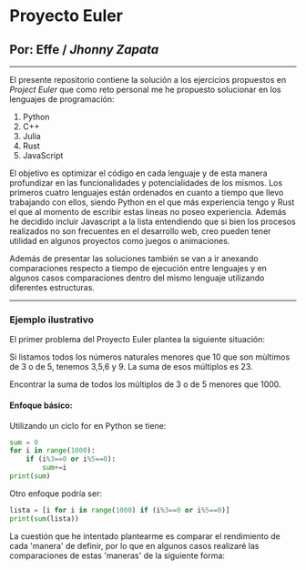 # Proyecto Euler 
## Por: **Effe** / *Jhonny Zapata*

---

El presente repositorio contiene la solución a los ejercicios propuestos en *Project Euler* que como reto personal me he propuesto solucionar en los lenguajes de programación:

1. Python
2. C++
3. Julia
4. Rust
5. JavaScript

El objetivo es optimizar el código en cada lenguaje y de esta manera profundizar en las funcionalidades y potencialidades de los mismos. Los primeros cuatro lenguajes están ordenados en cuanto a tiempo que llevo trabajando con ellos, siendo Python en el que más experiencia tengo y Rust el que al momento de escribir estas lineas no poseo experiencia. Además he decidido incluir Javascript a la lista entendiendo que si bien los procesos realizados no son frecuentes en el desarrollo web, creo pueden tener utilidad en algunos proyectos como juegos o animaciones.

Además de presentar las soluciones también se van a ir anexando comparaciones respecto a tiempo de ejecución entre lenguajes y en algunos casos comparaciones dentro del mismo lenguaje utilizando diferentes estructuras.

---

### Ejemplo ilustrativo

El primer problema del Proyecto Euler plantea la siguiente situación:

Si listamos todos los números naturales menores que 10 que son mùltimos de 3 o de 5, tenemos 3,5,6 y 9. La suma de esos múltiplos es 23.

Encontrar la suma de todos los múltiplos de 3 o de 5 menores que 1000.

#### Enfoque básico:
Utilizando un ciclo for en Python se tiene:

```python
sum = 0
for i in range(1000):
    if (i%3==0 or i%5==0):
        sum+=i
print(sum)
```

Otro enfoque podría ser:

```python
lista = [i for i in range(1000) if (i%3==0 or i%5==0)]
print(sum(lista))
```

La cuestión que he intentado plantearme es comparar el rendimiento de cada 'manera' de definir, por lo que en algunos casos realizaré las comparaciones de estas 'maneras' de la siguiente forma:



